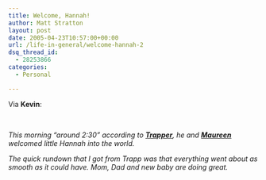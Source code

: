 ```yaml
---
title: Welcome, Hannah!
author: Matt Stratton
layout: post
date: 2005-04-23T10:57:00+00:00
url: /life-in-general/welcome-hannah-2
dsq_thread_id:
  - 28253866
categories:
  - Personal

---
```

Via **Kevin**:

<!--StartFragment -->&nbsp;

_This morning &#8220;around 2:30&#8221; according to_ [_**Trapper**_][1]_, he and_ [_**Maureen**_][2] _welcomed little Hannah into the world._ 

_The quick rundown that I got from Trapp was that everything went about as smooth as it could have. Mom, Dad and new baby are doing great._

 [1]: https://www.tjmweb.com/ "Trapper"
 [2]: https://www.maureenmarkelz.com/ "Maureen"